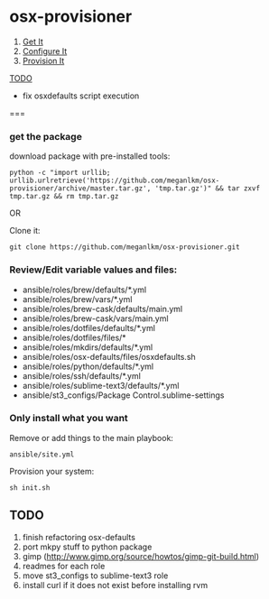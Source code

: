 # osx-provisioner

1. [Get It](#user-content-get-the-package)
2. [Configure It](#user-content-reviewedit-variable-values-and-files)
3. [Provision It](#user-content-only-install-what-you-want)

[TODO](#user-content-todo)

* fix osxdefaults script execution

===

### get the package

download package with pre-installed tools:
````
python -c "import urllib; urllib.urlretrieve('https://github.com/meganlkm/osx-provisioner/archive/master.tar.gz', 'tmp.tar.gz')" && tar zxvf tmp.tar.gz && rm tmp.tar.gz
````

OR

Clone it:
````
git clone https://github.com/meganlkm/osx-provisioner.git
````

### Review/Edit variable values and files:

- ansible/roles/brew/defaults/*.yml
- ansible/roles/brew/vars/*.yml
- ansible/roles/brew-cask/defaults/main.yml
- ansible/roles/brew-cask/vars/main.yml
- ansible/roles/dotfiles/defaults/*.yml
- ansible/roles/dotfiles/files/*
- ansible/roles/mkdirs/defaults/*.yml
- ansible/roles/osx-defaults/files/osxdefaults.sh
- ansible/roles/python/defaults/*.yml
- ansible/roles/ssh/defaults/*.yml
- ansible/roles/sublime-text3/defaults/*.yml
- ansible/st3_configs/Package Control.sublime-settings


### Only install what you want

Remove or add things to the main playbook:
````
ansible/site.yml
````

Provision your system:
````
sh init.sh
````

## TODO

1. finish refactoring osx-defaults
2. port mkpy stuff to python package
3. gimp (http://www.gimp.org/source/howtos/gimp-git-build.html)
4. readmes for each role
5. move st3_configs to sublime-text3 role
6. install curl if it does not exist before installing rvm
